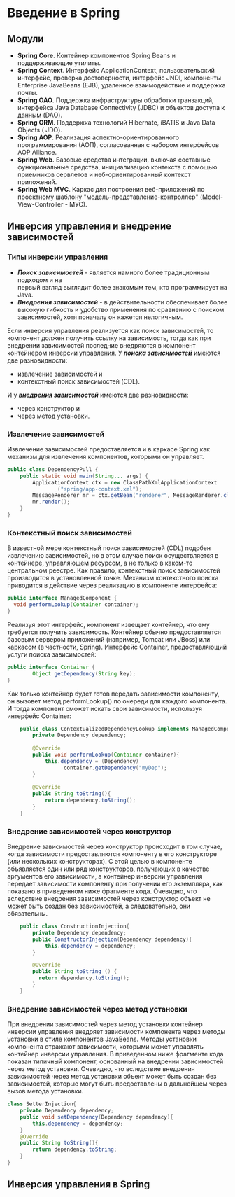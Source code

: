 # Введение в Spring

## Модули

- **Spring Core**. Контейнер компонентов Spring Beans и поддерживающие утилиты.
- **Spring Context**. Интерфейс ApplicationContext, пользовательский интерфейс,
  проверка достоверности, интерфейс JNDI, компоненты Eпterprise JavaBeaпs (EJB),
  удаленное взаимодействие и поддержка почты.
- **Spring ОАО**. Поддержка инфраструктуры обработки транзакций, интерфейса Java
  Database Coппectivity (JDBC) и объектов доступа к данным (DAO).
- **Spring ORM**. Поддержка технологий Hibernate, iBATIS и Java Data Objects (
  JDO).
- **Spring АОР**. Реализация аспектно-ориентированного программирования (АОП),
  согласованная с набором интерфейсов АОР Alliance.
- **Spring Web**. Базовые средства интеграции, включая составные функциональные
  средства, инициализацию контекста с помощью приемников сервлетов и
  неб-ориентированный контекст приложений.
- **Spring Web МVС**. Каркас для построения веб-приложений по проектному
  шаблону "модель-представление-контроллер" (Model-View-Controller - МУС).

## Инверсия управления и внедрение зависимостей

### Типы инверсии управления

- **_Поиск зависимостей_** - является намного более традиционным подходом и на  
  первый взгляд выглядит более знакомым тем, кто программирует на Java.
- **_Внедрения зависимостей_** - в действительности обеспечивает более высокую
  гибкость и удобство применения по сравнению с поиском зависимостей, хотя
  поначалу он кажется нелогичным.

Если инверсия управления реализуется как поиск зависимостей, то компонент
должен получить ссылку на зависимость, тогда как при внедрении зависимостей
последние внедряются в компонент контейнером инверсии управления.
У **_поиска зависимостей_** имеются две разновидности: 
- извлечение зависимостей и
- контекстный поиск зависимостей (CDL). 

И у **_внедрения зависимостей_** имеются две разновидности: 
- через конструктор и 
- через метод установки.

### Извлечение зависимостей

Извлечение зависимостей предоставляется и в каркасе Spring как механизм для
извлечения компонентов, которыми он управляет.

```java
public class DependencyPull {
    public static void main(String... args) {
        ApplicationContext ctx = new ClassPathXmlApplicationContext
                ("spring/app-context.xml");
        MessageRenderer mr = ctx.getBean("renderer", MessageRenderer.class);
        mr.render();
    }
}
```

### Контекстный поиск зависимостей

В известной мере контекстный поиск зависимостей (CDL) подобен извлечению
зависимостей, но в этом случае поиск осуществляется в контейнере, управляющем
ресурсом, а не только в каком-то центральном реестре. Как правило, контекстный 
поиск зависимостей производится в установленной точке.
Механизм контекстного поиска приводится в действие через реализацию в компоненте
интерфейса:

```java
public interface ManagedComponent {
  void performLookup(Container container);
}
```

Реализуя этот интерфейс, компонент извещает контейнер, что ему требуется 
получить зависимость. Контейнер обычно предоставляется базовым сервером 
приложений (например, Tomcat или JBoss) или каркасом (в частности, Spring).
Интерфейс Container, предоставляющий услуги поиска зависимостей:

```java
public interface Container {
        Object getDependency(String key);
}
```

Как только контейнер будет готов передать зависимости компоненту, он вызовет
метод performLookup() по очереди для каждого компонента. И тогда компонент
сможет искать свои зависимости, используя интерфейс Container:
```java
    public class ContextualizedDependencyLookup implements ManagedComponent {
        private Dependency dependency;
        
        @Override
        public void performLookup(Container container){
            this.dependency = (Dependency) 
                  container.getDependency("myDep");
        }
      
        @Override
        public String toString(){
            return dependency.toString();
        }        
    }

```

### Внедрение зависимостей через конструктор

Внедрение зависимостей через конструктор происходит в том случае, когда 
зависимости предоставляются компоненту в его конструкторе (или нескольких 
конструкторах). С этой целью в компоненте объявляется один или ряд конструкторов,
получающих в качестве аргументов его зависимости, а контейнер инверсии 
управления передает зависимости компоненту при получении его экземпляра, 
как показано в приведенном ниже фрагменте кода. Очевидно, что вследствие 
внедрения зависимостей через конструктор объект не может быть создан без 
зависимостей, а следовательно, они обязательны.

```java
    public class ConstructionInjection{
        private Dependency dependency; 
        public ConstructorInjection(Dependency dependency){
            this.dependency = dependency;
        }

        @Override
        public String toString () {
          return dependency.toString();
        }
    }

```

### Внедрение зависимостей через метод установки

При внедрении зависимостей через метод установки контейнер инверсии управления 
внедряет зависимости компонента через методы установки в стиле компонентов 
JavaBeans. Методы установки компонента отражают зависимости, которыми может 
управлять контейнер инверсии управления. В приведенном ниже фрагменте кода
показан типичный компонент, основанный на внедрении зависимостей через метод
установки. Очевидно, что вследствие внедрения зависимостей через метод установки
объект может быть создан без зависимостей, которые могут быть предоставлены в
дальнейшем через вызов метода установки.

```java
class SetterInjection{
    private Dependency dependency;     
    public void setDependency(Dependency dependency){
        this.dependency = dependency;
    }     
    @Override
    public String toString(){
        return dependency.toString;
    }
}
```
 
## Инверсия управления в Spring


